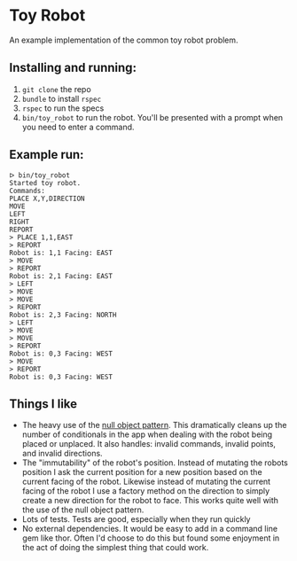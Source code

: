 # Toy Robot

An example implementation of the common toy robot problem.

## Installing and running:

1. `git clone` the repo
2. `bundle` to install `rspec`
3. `rspec` to run the specs
4. `bin/toy_robot` to run the robot. You'll be presented with a prompt when you need to enter a command.

## Example run:

```
ᐅ bin/toy_robot
Started toy robot.
Commands:
PLACE X,Y,DIRECTION
MOVE
LEFT
RIGHT
REPORT
> PLACE 1,1,EAST
> REPORT
Robot is: 1,1 Facing: EAST
> MOVE
> REPORT
Robot is: 2,1 Facing: EAST
> LEFT
> MOVE
> MOVE
> REPORT
Robot is: 2,3 Facing: NORTH
> LEFT
> MOVE
> MOVE
> REPORT
Robot is: 0,3 Facing: WEST
> MOVE
> REPORT
Robot is: 0,3 Facing: WEST
```

## Things I like

* The heavy use of the [null object pattern](http://en.wikipedia.org/wiki/Null_Object_pattern). This dramatically cleans up the number of conditionals in the app when dealing with the robot being placed or unplaced. It also handles: invalid commands, invalid points, and invalid directions.
* The "immutability" of the robot's position. Instead of mutating the robots position I ask the current position for a new position based on the current facing of the robot. Likewise instead of mutating the current facing of the robot I use a factory method on the direction to simply create a new direction for the robot to face. This works quite well with the use of the null object pattern.
* Lots of tests. Tests are good, especially when they run quickly
* No external dependencies. It would be easy to add in a command line gem like thor. Often I'd choose to do this but found some enjoyment in the act of doing the simplest thing that could work.
